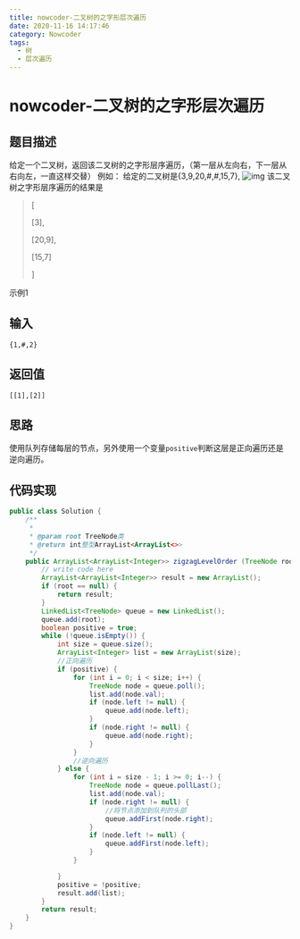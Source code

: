 ```yaml
---
title: nowcoder-二叉树的之字形层次遍历
date: 2020-11-16 14:17:46
category: Nowcoder
tags:
  - 树
  - 层次遍历
---
```


# nowcoder-二叉树的之字形层次遍历

## 题目描述

给定一个二叉树，返回该二叉树的之字形层序遍历，（第一层从左向右，下一层从右向左，一直这样交替）
例如：
给定的二叉树是{3,9,20,#,#,15,7},
![img](https://uploadfiles.nowcoder.com/images/20200807/999991351_1596788654427_630E55F47DBAFBF72C88E265929E43F7)
该二叉树之字形层序遍历的结果是

> [
>
> [3],
>
> [20,9],
>
> [15,7]
>
> ]

示例1

## 输入

```
{1,#,2}
```

## 返回值

```
[[1],[2]]
```



## 思路

使用队列存储每层的节点，另外使用一个变量`positive`判断这层是正向遍历还是逆向遍历。



## 代码实现

```java
public class Solution {
    /**
     * 
     * @param root TreeNode类 
     * @return int整型ArrayList<ArrayList<>>
     */
    public ArrayList<ArrayList<Integer>> zigzagLevelOrder (TreeNode root) {
        // write code here
        ArrayList<ArrayList<Integer>> result = new ArrayList();
        if (root == null) {
            return result;
        }
        LinkedList<TreeNode> queue = new LinkedList();
        queue.add(root);
        boolean positive = true;
        while (!queue.isEmpty()) {
            int size = queue.size();
            ArrayList<Integer> list = new ArrayList(size);
            //正向遍历
            if (positive) {
                for (int i = 0; i < size; i++) {
                    TreeNode node = queue.poll();
                    list.add(node.val);
                    if (node.left != null) {
                        queue.add(node.left);
                    }
                    if (node.right != null) {
                        queue.add(node.right);
                    }
                }
                //逆向遍历
            } else {
                for (int i = size - 1; i >= 0; i--) {
                    TreeNode node = queue.pollLast();
                    list.add(node.val);
                    if (node.right != null) {
                        //将节点添加到队列的头部
                        queue.addFirst(node.right);
                    }
                    if (node.left != null) {
                        queue.addFirst(node.left);
                    }
                }

            }
            positive = !positive;
            result.add(list);
        }
        return result;
    }
}
```

